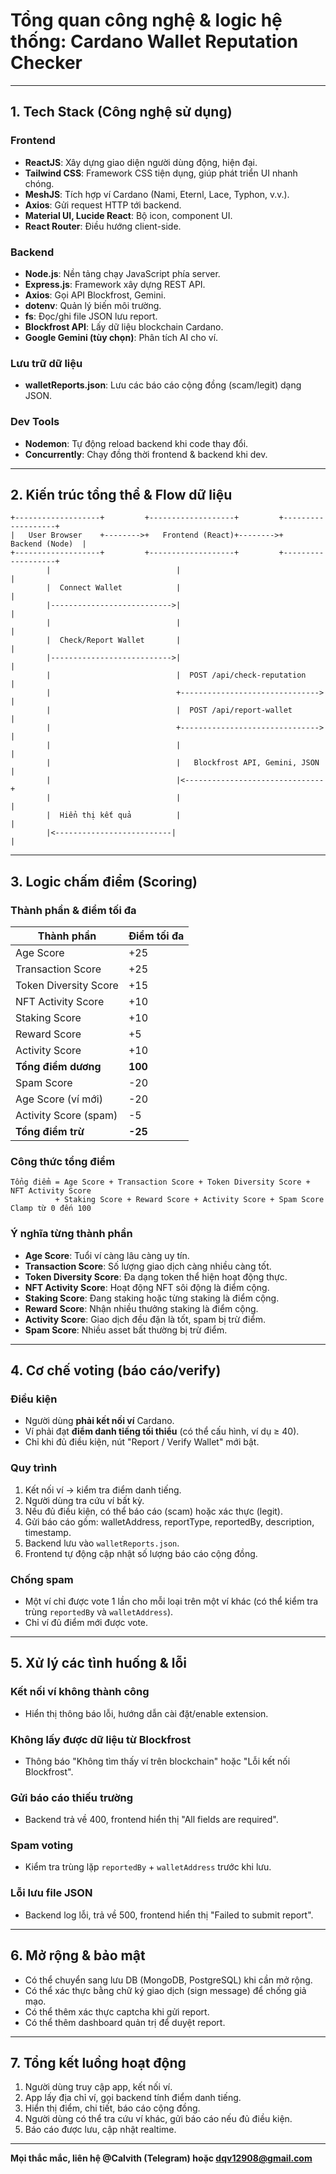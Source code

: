 # Tổng quan công nghệ & logic hệ thống: Cardano Wallet Reputation Checker

---

## 1. Tech Stack (Công nghệ sử dụng)

### Frontend
- **ReactJS**: Xây dựng giao diện người dùng động, hiện đại.
- **Tailwind CSS**: Framework CSS tiện dụng, giúp phát triển UI nhanh chóng.
- **MeshJS**: Tích hợp ví Cardano (Nami, Eternl, Lace, Typhon, v.v.).
- **Axios**: Gửi request HTTP tới backend.
- **Material UI, Lucide React**: Bộ icon, component UI.
- **React Router**: Điều hướng client-side.

### Backend
- **Node.js**: Nền tảng chạy JavaScript phía server.
- **Express.js**: Framework xây dựng REST API.
- **Axios**: Gọi API Blockfrost, Gemini.
- **dotenv**: Quản lý biến môi trường.
- **fs**: Đọc/ghi file JSON lưu report.
- **Blockfrost API**: Lấy dữ liệu blockchain Cardano.
- **Google Gemini (tùy chọn)**: Phân tích AI cho ví.

### Lưu trữ dữ liệu
- **walletReports.json**: Lưu các báo cáo cộng đồng (scam/legit) dạng JSON.

### Dev Tools
- **Nodemon**: Tự động reload backend khi code thay đổi.
- **Concurrently**: Chạy đồng thời frontend & backend khi dev.

---

## 2. Kiến trúc tổng thể & Flow dữ liệu

```descii
+-------------------+         +-------------------+         +-------------------+
|   User Browser    +-------->+   Frontend (React)+-------->+   Backend (Node)  |
+-------------------+         +-------------------+         +-------------------+
        |                            |                                 |
        |  Connect Wallet            |                                 |
        |--------------------------->|                                 |
        |                            |                                 |
        |  Check/Report Wallet       |                                 |
        |--------------------------->|                                 |
        |                            |  POST /api/check-reputation     |
        |                            +-------------------------------> |
        |                            |  POST /api/report-wallet        |
        |                            +-------------------------------> |
        |                            |                                 |
        |                            |   Blockfrost API, Gemini, JSON  |
        |                            |<-------------------------------+
        |                            |                                 |
        |  Hiển thị kết quả          |                                 |
        |<--------------------------|                                 |
```

---

## 3. Logic chấm điểm (Scoring)

### Thành phần & điểm tối đa
| Thành phần                | Điểm tối đa |
|--------------------------|------------|
| Age Score                | +25        |
| Transaction Score        | +25        |
| Token Diversity Score    | +15        |
| NFT Activity Score       | +10        |
| Staking Score            | +10        |
| Reward Score             | +5         |
| Activity Score           | +10        |
| **Tổng điểm dương**      | **100**    |
| Spam Score               | -20        |
| Age Score (ví mới)       | -20        |
| Activity Score (spam)    | -5         |
| **Tổng điểm trừ**        | **-25**    |

### Công thức tổng điểm
```
Tổng điểm = Age Score + Transaction Score + Token Diversity Score + NFT Activity Score
          + Staking Score + Reward Score + Activity Score + Spam Score
Clamp từ 0 đến 100
```

### Ý nghĩa từng thành phần
- **Age Score**: Tuổi ví càng lâu càng uy tín.
- **Transaction Score**: Số lượng giao dịch càng nhiều càng tốt.
- **Token Diversity Score**: Đa dạng token thể hiện hoạt động thực.
- **NFT Activity Score**: Hoạt động NFT sôi động là điểm cộng.
- **Staking Score**: Đang staking hoặc từng staking là điểm cộng.
- **Reward Score**: Nhận nhiều thưởng staking là điểm cộng.
- **Activity Score**: Giao dịch đều đặn là tốt, spam bị trừ điểm.
- **Spam Score**: Nhiều asset bất thường bị trừ điểm.

---

## 4. Cơ chế voting (báo cáo/verify)

### Điều kiện
- Người dùng **phải kết nối ví** Cardano.
- Ví phải đạt **điểm danh tiếng tối thiểu** (có thể cấu hình, ví dụ ≥ 40).
- Chỉ khi đủ điều kiện, nút "Report / Verify Wallet" mới bật.

### Quy trình
1. Kết nối ví → kiểm tra điểm danh tiếng.
2. Người dùng tra cứu ví bất kỳ.
3. Nếu đủ điều kiện, có thể báo cáo (scam) hoặc xác thực (legit).
4. Gửi báo cáo gồm: walletAddress, reportType, reportedBy, description, timestamp.
5. Backend lưu vào `walletReports.json`.
6. Frontend tự động cập nhật số lượng báo cáo cộng đồng.

### Chống spam
- Một ví chỉ được vote 1 lần cho mỗi loại trên một ví khác (có thể kiểm tra trùng `reportedBy` và `walletAddress`).
- Chỉ ví đủ điểm mới được vote.

---

## 5. Xử lý các tình huống & lỗi

### Kết nối ví không thành công
- Hiển thị thông báo lỗi, hướng dẫn cài đặt/enable extension.

### Không lấy được dữ liệu từ Blockfrost
- Thông báo "Không tìm thấy ví trên blockchain" hoặc "Lỗi kết nối Blockfrost".

### Gửi báo cáo thiếu trường
- Backend trả về 400, frontend hiển thị "All fields are required".

### Spam voting
- Kiểm tra trùng lặp `reportedBy` + `walletAddress` trước khi lưu.

### Lỗi lưu file JSON
- Backend log lỗi, trả về 500, frontend hiển thị "Failed to submit report".

---

## 6. Mở rộng & bảo mật
- Có thể chuyển sang lưu DB (MongoDB, PostgreSQL) khi cần mở rộng.
- Có thể xác thực bằng chữ ký giao dịch (sign message) để chống giả mạo.
- Có thể thêm xác thực captcha khi gửi report.
- Có thể thêm dashboard quản trị để duyệt report.

---

## 7. Tổng kết luồng hoạt động
1. Người dùng truy cập app, kết nối ví.
2. App lấy địa chỉ ví, gọi backend tính điểm danh tiếng.
3. Hiển thị điểm, chi tiết, báo cáo cộng đồng.
4. Người dùng có thể tra cứu ví khác, gửi báo cáo nếu đủ điều kiện.
5. Báo cáo được lưu, cập nhật realtime.

---

**Mọi thắc mắc, liên hệ @Calvith (Telegram) hoặc dqv12908@gmail.com** 